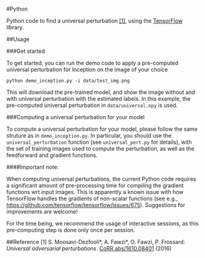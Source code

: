 #Python

Python code to find a universal perturbation [[1]](http://arxiv.org/pdf/1610.08401), using the [TensorFlow](https://www.tensorflow.org/) library.

##Usage

###Get started

To get started, you can run the demo code to apply a pre-computed universal perturbation for Inception on the image of your choice
```
python demo_inception.py -i data/test_img.png	
```
This will download the pre-trained model, and show the image without and with universal perturbation with the estimated labels.
In this example, the pre-computed universal perturbation in `data/universal.npy` is used.

###Computing a universal perturbation for your model

To compute a universal perturbation for your model, please follow the same struture as in `demo_inception.py`.
In particular, you should use the `universal_perturbation` function (see `universal_pert.py` for details), with the set of training images 
used to compute the perturbation, as well as the feedforward and gradient functions.

####Important note:

When computing universal perturbations, the current Python code requires a significant amount of pre-processing time for compiling the gradient functions wrt input images.
This is apparently a known issue with how TensorFlow handles the gradients of non-scalar functions (see e.g., https://github.com/tensorflow/tensorflow/issues/675).
Suggestions for improvements are welcome!

For the time being, we recommend the usage of interactive sessions, as this pre-computing step is done only once per session.

##Reference
[1] S. Moosavi-Dezfooli\*, A. Fawzi\*, O. Fawzi, P. Frossard:
*Universal adversarial perturbations*.  [CoRR abs/1610.08401](http://arxiv.org/pdf/1610.08401) (2016)
